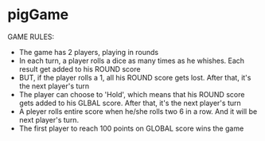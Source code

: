 # pigGame

GAME RULES:

- The game has 2 players, playing in rounds
- In each turn, a player rolls a dice as many times as he whishes. Each result get added to his ROUND score
- BUT, if the player rolls a 1, all his ROUND score gets lost. After that, it's the next player's turn
- The player can choose to 'Hold', which means that his ROUND score gets added to his GLBAL score. After that, it's the next player's turn
- A pleyer rolls entire score when he/she rolls two 6 in a row. And it will be next player's turn.
- The first player to reach 100 points on GLOBAL score wins the game
